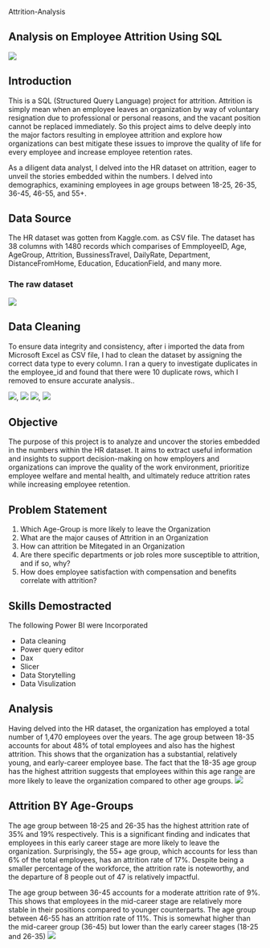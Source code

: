 Attrition-Analysis

## Analysis on Employee Attrition Using SQL 

![](Attrition.jpg)

## Introduction 

This is a SQL (Structured Query Language) project for attrition. Attrition is simply mean when an employee leaves an organization by way of voluntary resignation due to professional or personal reasons, and the vacant position cannot be replaced immediately. So this project aims to delve deeply into the major factors resulting in employee attrition and explore how organizations can best mitigate these issues to improve the quality of life for every employee and increase employee retention rates.

As a diligent data analyst, I delved into the HR dataset on attrition, eager to unveil the stories embedded within the numbers. I delved into demographics, examining employees in age groups between 18-25, 26-35, 36-45, 46-55, and 55+.

## Data Source 

The HR dataset was gotten from Kaggle.com. as CSV file. 
The dataset has 38 columns with 1480 records which comparises of EmmployeeID, Age, AgeGroup, Attrition, BussinessTravel, DailyRate, Department, DistanceFromHome, Education, EducationField, and many more.

### The raw dataset
![](Raw_Data.JPG) 

## Data Cleaning 

To ensure data integrity and consistency, after i imported the data from Microsoft Excel as CSV file, I had to clean the dataset by assigning the correct data type to every column. I ran a query to investigate duplicates in the employee_id and found that there were 10 duplicate rows, which I removed to ensure accurate analysis.. 

![](Import_data_processing.JPG), ![](Data_type.JPG)  ![](Identify_dupliacte_data.JPG), ![](Removed_duplicate.JPG)

## Objective 

The purpose of this project is to analyze and uncover the stories embedded in the numbers within the HR dataset. It aims to extract useful information and insights to support decision-making on how employers and organizations can improve the quality of the work environment, prioritize employee welfare and mental health, and ultimately reduce attrition rates while increasing employee retention.

## Problem Statement 

1. Which Age-Group is more likely to leave the Organization
2. What are the major causes of Attrition in an Organization
3. How can attrition be Mitegated in an Organization
4. Are there specific departments or job roles more susceptible to attrition, and if so, why?
5. How does employee satisfaction with compensation and benefits correlate with attrition?

## Skills Demostracted 

The following Power BI were Incorporated

- Data cleaning
- Power query editor
- Dax
- Slicer
- Data Storytelling 
- Data Visulization

## Analysis

Having delved into the HR dataset, the organization has employed a total number of 1,470 employees over the years. The age group between 18-35 accounts for about 48% of total employees and also has the highest attrition. This shows that the organization has a substantial, relatively young, and early-career employee base. The fact that the 18-35 age group has the highest attrition suggests that employees within this age range are more likely to leave the organization compared to other age groups.
![](Total_employee.JPG)

## Attrition BY Age-Groups

The age group between 18-25 and 26-35 has the highest attrition rate of 35% and 19% respectively. This is a significant finding and indicates that employees in this early career stage are more likely to leave the organization. Surprisingly, the 55+ age group, which accounts for less than 6% of the total employees, has an attrition rate of 17%. Despite being a smaller percentage of the workforce, the attrition rate is noteworthy, and the departure of 8 people out of 47 is relatively impactful. 

The age group between 36-45 accounts for a moderate attrition rate of 9%. This shows that employees in the mid-career stage are relatively more stable in their positions compared to younger counterparts. The age group between 46-55 has an attrition rate of 11%. This is somewhat higher than the mid-career group (36-45) but lower than the early career stages (18-25 and 26-35)
![](AgeGroup.JPG)

